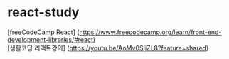 # react-study
[freeCodeCamp React] (https://www.freecodecamp.org/learn/front-end-development-libraries/#react) 
</br>
[생활코딩 리액트강의] (https://youtu.be/AoMv0SIjZL8?feature=shared) 
